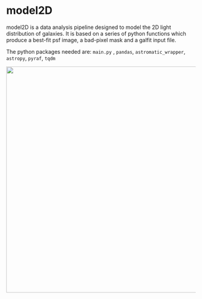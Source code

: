 # model2D
model2D is a data analysis pipeline designed to model the 2D light distribution of galaxies.
It is based on a series of python functions which produce a best-fit psf image, a bad-pixel mask and a galfit input file.

The python packages needed are: `main.py` , `pandas`, `astromatic_wrapper`, `astropy`, `pyraf`, `tqdm`


<img src="https://github.com/vincepota/model2D/blob/master/figures/summary.jpeg" width="600">
